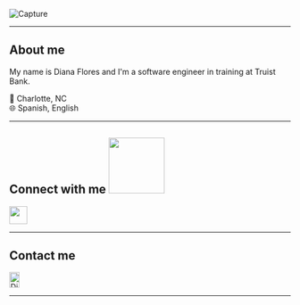 ![Capture](https://user-images.githubusercontent.com/64798817/122779305-bdad6580-d27b-11eb-80a1-1f896989d63b.PNG)

<hr>

<h2> About me </h2>
My name is Diana Flores and I'm a software engineer in training at Truist Bank.

📍 Charlotte, NC 
<br>
🌐 Spanish, English


<hr>
<h2> Connect with me <img src='https://raw.githubusercontent.com/ShahriarShafin/ShahriarShafin/main/Assets/handshake.gif' width="100px"> </h2>
<a href = 'https://www.linkedin.com/in/april-craig-dev'> <img width = '32px' align= 'center' src="https://raw.githubusercontent.com/rahulbanerjee26/githubAboutMeGenerator/main/icons/linked-in-alt.svg"/></a> 


<hr>
<h2> Contact me </h2>
<image src='https://user-images.githubusercontent.com/64798817/122782569-d4a18700-d27e-11eb-97d7-cedd45006f20.png' width="100px> 
 Email: DianaBFLores@outlook.com

<!--<img src="https://user-images.githubusercontent.com/64798817/117347509-321c7880-ae77-11eb-99d4-8e81041d5b76.jpg" alt="Diana headshot" style="width:18px; height:28px" alt="HTML5 Icon" style="width:50px;height:75px;"> 
<hr> 








<!--
**DianaBFlores/DianaBFlores** is a ✨ _special_ ✨ repository because its `README.md` (this file) appears on your GitHub profile.



